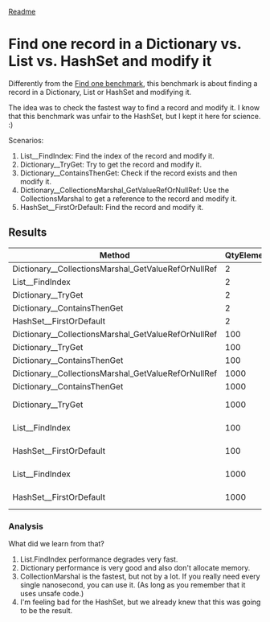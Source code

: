 [Readme](./readme.md)


# Find one record in a Dictionary vs. List vs. HashSet and modify it
Differently from the [Find one benchmark](./findonebenchmark.md), this benchmark is about finding a record in a Dictionary, List or HashSet and modifying it.

The idea was to check the fastest way to find a record and modify it. I know that this benchmark was unfair to the HashSet, but I kept it here for science. :) 

Scenarios:
1. List__FindIndex: Find the index of the record and modify it.
2. Dictionary__TryGet: Try to get the record and modify it.
3. Dictionary__ContainsThenGet: Check if the record exists and then modify it.
4. Dictionary__CollectionsMarshal_GetValueRefOrNullRef: Use the CollectionsMarshal to get a reference to the record and modify it.
5. HashSet__FirstOrDefault: Find the record and modify it.


## Results
| Method                                              | QtyElements |             Mean |          Error |         StdDev |           Median |              Min |              Max | Rank |   Gen0 | Allocated |
|-----------------------------------------------------|-------------|-----------------:|---------------:|---------------:|-----------------:|-----------------:|-----------------:|-----:|-------:|----------:|
| Dictionary__CollectionsMarshal_GetValueRefOrNullRef | 2           |         51.03 ns |       0.975 ns |       1.707 ns |         50.51 ns |         48.92 ns |         55.19 ns |    1 |      - |         - |
| List__FindIndex                                     | 2           |         61.02 ns |       1.245 ns |       3.170 ns |         61.54 ns |         55.88 ns |         67.62 ns |    2 | 0.0166 |     104 B |
| Dictionary__TryGet                                  | 2           |         63.86 ns |       1.301 ns |       2.882 ns |         62.80 ns |         60.51 ns |         72.45 ns |    3 |      - |         - |
| Dictionary__ContainsThenGet                         | 2           |         66.75 ns |       0.934 ns |       0.730 ns |         66.45 ns |         65.66 ns |         67.97 ns |    4 |      - |         - |
| HashSet__FirstOrDefault                             | 2           |        703.97 ns |      10.300 ns |       9.635 ns |        706.16 ns |        690.11 ns |        723.89 ns |    5 | 0.0420 |     264 B |
| Dictionary__CollectionsMarshal_GetValueRefOrNullRef | 100         |      2,875.50 ns |      57.372 ns |     127.131 ns |      2,844.99 ns |      2,720.63 ns |      3,093.16 ns |    6 |      - |         - |
| Dictionary__TryGet                                  | 100         |      3,989.08 ns |      28.220 ns |      22.032 ns |      3,991.33 ns |      3,945.48 ns |      4,025.43 ns |    7 |      - |         - |
| Dictionary__ContainsThenGet                         | 100         |      4,041.61 ns |      79.198 ns |     134.485 ns |      3,974.17 ns |      3,850.20 ns |      4,329.19 ns |    7 |      - |         - |
| Dictionary__CollectionsMarshal_GetValueRefOrNullRef | 1000        |     30,095.84 ns |     255.448 ns |     213.311 ns |     30,064.94 ns |     29,790.08 ns |     30,430.62 ns |    8 |      - |         - |
| Dictionary__ContainsThenGet                         | 1000        |     41,761.05 ns |     655.583 ns |     511.836 ns |     41,708.78 ns |     41,124.30 ns |     43,138.95 ns |    9 |      - |         - |
| Dictionary__TryGet                                  | 1000        |     45,754.82 ns |     910.903 ns |   2,199.934 ns |     44,813.96 ns |     43,271.51 ns |     49,480.57 ns |   10 |      - |         - |
| List__FindIndex                                     | 100         |     68,669.75 ns |   1,365.366 ns |   3,271.329 ns |     69,870.43 ns |     62,274.71 ns |     74,949.21 ns |   11 |      - |     104 B |
| HashSet__FirstOrDefault                             | 100         |    216,010.01 ns |   4,275.681 ns |  10,568.424 ns |    217,721.44 ns |    201,395.36 ns |    237,456.64 ns |   12 | 1.2207 |    8104 B |
| List__FindIndex                                     | 1000        |  6,271,111.16 ns |  64,006.534 ns |  56,740.125 ns |  6,271,454.69 ns |  6,182,946.09 ns |  6,399,375.78 ns |   13 |      - |     112 B |
| HashSet__FirstOrDefault                             | 1000        | 18,822,612.26 ns | 222,358.336 ns | 185,679.281 ns | 18,762,509.38 ns | 18,584,684.38 ns | 19,152,321.88 ns |   14 |      - |   80134 B |

### Analysis
What did we learn from that?

1. List.FindIndex performance degrades very fast.
2. Dictionary performance is very good and also don't allocate memory.
3. CollectionMarshal is the fastest, but not by a lot. If you really need every single nanosecond, you can use it. (As long as you remember that it uses unsafe code.)
4. I'm feeling bad for the HashSet, but we already knew that this was going to be the result.
